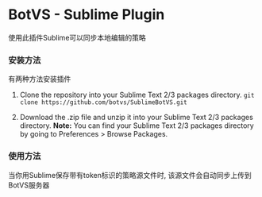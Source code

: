 BotVS - Sublime Plugin
==================

使用此插件Sublime可以同步本地编辑的策略

### 安装方法

有两种方法安装插件

1. Clone the repository into your Sublime Text 2/3 packages directory.
    `git clone https://github.com/botvs/SublimeBotVS.git`

2. Download the .zip file and unzip it into your Sublime Text 2/3 packages directory.
    **Note:** You can find your Sublime Text 2/3 packages directory by going to Preferences > Browse Packages.

### 使用方法

当你用Sublime保存带有token标识的策略源文件时, 该源文件会自动同步上传到BotVS服务器
